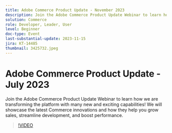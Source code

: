 ```yaml
---
title: Adobe Commerce Product Update - November 2023
description: Join the Adobe Commerce Product Update Webinar to learn how we are transforming the platform with many new and exciting capabilities! We will showcase the latest Commerce innovations and how they help you grow sales, streamline development, and boost performance.
solution: Commerce
role: Developer, Leader, User
level: Beginner
doc-type: Event
last-substantial-update: 2023-11-15
jira: KT-14485
thumbnail: 3425732.jpeg
---
```

# Adobe Commerce Product Update - July 2023

Join the Adobe Commerce Product Update Webinar to learn how we are transforming the platform with many new and exciting capabilities! We will showcase the latest Commerce innovations and how they help you grow sales, streamline development, and boost performance.

>[!VIDEO](https://video.tv.adobe.com/v/3425732/?learn=on)
